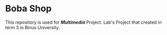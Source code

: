# Boba Shop

This repository is used for ***Multimedia*** Project. Lab's Project that created in term 3 in Binus University.
